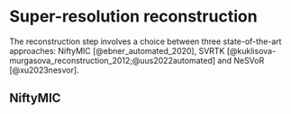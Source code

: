 # Super-resolution reconstruction
The reconstruction step involves a choice between three state-of-the-art approaches: NiftyMIC [@ebner_automated_2020], SVRTK [@kuklisova-murgasova_reconstruction_2012;@uus2022automated] and NeSVoR [@xu2023nesvor]. 

## NiftyMIC